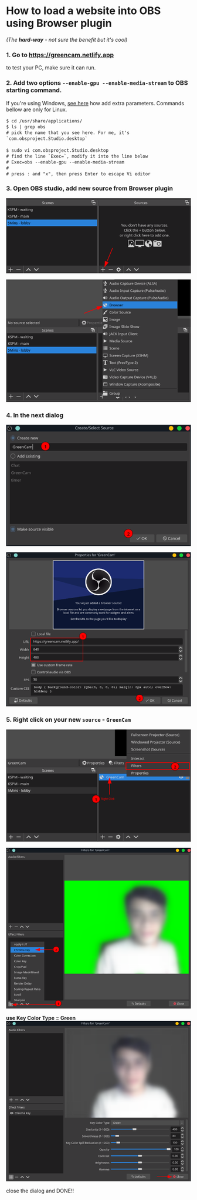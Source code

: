 # How to load a website into OBS using Browser plugin
_(The **hard-way** - not sure the benefit but it's cool)_


### 1. Go to https://greencam.netlify.app
to test your PC, make sure it can run.

### 2. Add two options `--enable-gpu --enable-media-stream` to OBS starting command.

If you're using Windows, [see here](https://www.lifewire.com/command-line-parameters-video-games-3399930) how add extra parameters. Commands bellow are only for Linux.
  ```
  $ cd /usr/share/applications/
  $ ls | grep obs
  # pick the name that you see here. For me, it's `com.obsproject.Studio.desktop`

  $ sudo vi com.obsproject.Studio.desktop
  # find the line `Exec=`, modify it into the line below
  # Exec=obs --enable-gpu --enable-media-stream
  #
  # press : and "x", then press Enter to escape Vi editor
  ```

### 3. Open OBS studio, add new source from Browser plugin

![Source Panel](./images/obs01.png)

![Source Panel](./images/obs02.png)

### 4. In the next dialog

![Browser Plugin](./images/obs03.png)

![Browser Plugin](./images/obs04.png)

### 5. Right click on your new `source` - `GreenCam`

![Filter Chroma Key](./images/obs05.png)

![Filter Chroma Key](./images/obs06.png)

**use Key Color Type = Green**
![Filter Chroma Key](./images/obs07.png)

close the dialog and DONE!!
